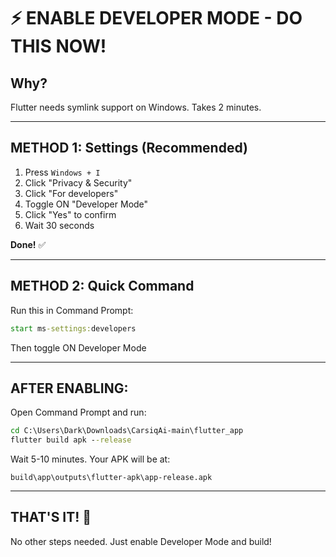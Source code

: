 # ⚡ ENABLE DEVELOPER MODE - DO THIS NOW!

## Why?
Flutter needs symlink support on Windows. Takes 2 minutes.

---

## METHOD 1: Settings (Recommended)

1. Press `Windows + I`
2. Click "Privacy & Security"
3. Click "For developers"
4. Toggle ON "Developer Mode"
5. Click "Yes" to confirm
6. Wait 30 seconds

**Done!** ✅

---

## METHOD 2: Quick Command

Run this in Command Prompt:
```cmd
start ms-settings:developers
```
Then toggle ON Developer Mode

---

## AFTER ENABLING:

Open Command Prompt and run:

```cmd
cd C:\Users\Dark\Downloads\CarsiqAi-main\flutter_app
flutter build apk --release
```

Wait 5-10 minutes. Your APK will be at:
```
build\app\outputs\flutter-apk\app-release.apk
```

---

## THAT'S IT! 🚀

No other steps needed. Just enable Developer Mode and build!
